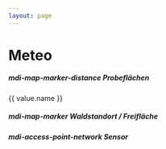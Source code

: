 ```yaml
---
layout: page
---
```


<script setup>
  import Chart from '../../components/Chart.vue'
  import DVariableSelection from '../../components/DVariableSelection.vue'
  import DInstrumentSelection from '../../components/DInstrumentSelection.vue'
  import { ref, onMounted } from 'vue'

  let code_plot = ref('1201');
  let code_variable = ref({
    description: 'Air temperature',
    unit: '°C',
    code: 'AT'
  });
  const code_location = ref(null);
  const variablesFilter = ref([]);

  onMounted(() => {
    variablesFilter.value = ['AT'];
  });

  const plots = {
    1201: {name: 'Natteheide'},
    1202: {name: 'Beerenbusch'},
    1203: {name: 'Kienhorst'},
    1204: {name: 'Weitzgrund'},
    1205: {name: 'Neusorgefeld'},
    1206: {name: 'Schwenow'},
    1207: {name: 'Beerenbusch Buchen'},
    1208: {name: 'Fünfeichen'},
    1209: {name: 'Kienhorst Eichen'}
  };

  // https://icp-forests.org/documentation/Dictionaries/d_variable.html

  const _setCodePlot = (code) => {
    code_plot.value = code;
    // code_variable_with_location
  };
 
</script>

<div class="mx-4 my-4 vp-doc mb-9">
    <h1>Meteo</h1>

<div class="my-9">
    <h5>
        <v-icon class="mr-2" size="20">mdi-map-marker-distance</v-icon>
        Probeflächen
    </h5>
    <div class="my-4 d-flex flex-wrap ga-3">
        <v-btn-toggle
            rounded="xl"
            v-for="(value, key) in plots" :key="key"
            v-model="code_plot"
            mandatory
        >
            <v-btn :key="key" :value="key" @click="_setCodePlot(key)">{{ value.name }}</v-btn>
        </v-btn-toggle>
    </div>
</div>

<div class="my-9">
    <!--Location-->
    <h5>
        <v-icon class="mr-2" size="20">mdi-map-marker</v-icon>
        Waldstandort / Freifläche
    </h5>
    <DInstrumentSelection :code_plot="code_plot" @update:codeLocation="code_location = $event"/>
</div>

<div class="my-9">
    <!--Sensors-->
    <h5>
        <v-icon class="mr-2" size="20">mdi-access-point-network</v-icon>
    Sensor
    </h5>
    <DVariableSelection :variablesFilter="variablesFilter" :code_plot="code_plot" :code_location="code_location" @update:codeVariable="code_variable = $event" />
</div>

<v-card class="my-4" style="overflow:visible;">
 <v-card-text>
  <Chart :code_plot="code_plot" :code_location="code_location" :code_variable="code_variable" :variablesFilter="variablesFilter" @update:variablesFilter="variablesFilter = $event"  />
  </v-card-text>
</v-card>

</div>
